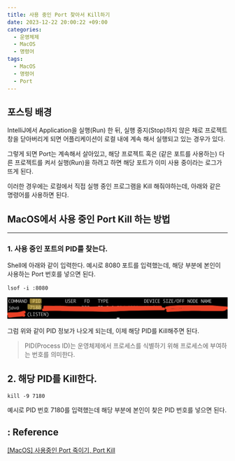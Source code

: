 ```yaml
---
title: 사용 중인 Port 찾아서 Kill하기
date: 2023-12-22 20:00:22 +09:00
categories:
  - 운영체제
  - MacOS
  - 명령어
tags:
  - MacOS
  - 명령어
  - Port
---
```


## 포스팅 배경

IntelliJ에서 Application을 실행(Run) 한 뒤, 실행 중지(Stop)하지 않은 채로 프로젝트 창을 닫아버리게 되면 어플리케이션이 로컬 내에 계속 해서 실행되고 있는 경우가 있다.

그렇게 되면 Port는 계속해서 살아있고, 해당 프로젝트 혹은 (같은 포트를 사용하는) 다른 프로젝트를 켜서 실행(Run)을 하려고 하면 해당 포트가 이미 사용 중이라는 로그가 뜨게 된다.

이러한 경우에는 로컬에서 직접 실행 중인 프로그램을 Kill 해줘야하는데, 아래와 같은 명령어를 사용하면 된다.


## MacOS에서 사용 중인 Port Kill 하는 방법
---
### 1. 사용 중인 포트의 PID를 찾는다.

Shell에 아래와 같이 입력한다. 예시로 8080 포트를 입력했는데, 해당 부분에 본인이 사용하는 Port 번호를 넣으면 된다.
```shell
lsof -i :8080
```

![lsof명령어](/assets/img/posts/2023-12-23-12-04-20.png)

그럼 위와 같이 PID 정보가 나오게 되는데, 이제 해당 PID를 Kill해주면 된다.
> PID(Process ID)는 운영체제에서 프로세스를 식별하기 위해 프로세스에 부여하는 번호를 의미한다.

## 2. 해당 PID를 Kill한다.

```shell
kill -9 7180
```
예시로 PID 번호 7180를 입력했는데 해당 부분에 본인이 찾은 PID 번호를 넣으면 된다.


## : Reference
[[MacOS] 사용중인 Port 죽이기, Port Kill](https://velog.io/@gillog/MacOS-%EC%82%AC%EC%9A%A9%EC%A4%91%EC%9D%B8-Port-%EC%A3%BD%EC%9D%B4%EA%B8%B0-Port-Kill)